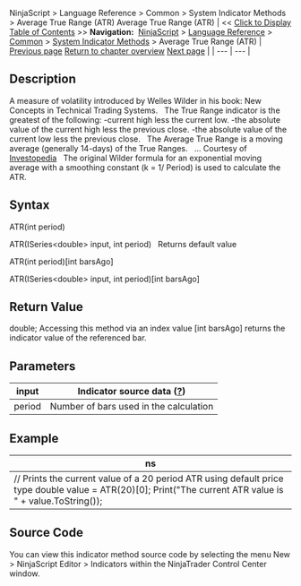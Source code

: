 ﻿
NinjaScript \> Language Reference \> Common \> System Indicator Methods \> Average True Range (ATR)
Average True Range (ATR)
| \<\< [Click to Display Table of Contents](average_true_range_atr.md) \>\> **Navigation:**     [NinjaScript](ninjascript-1.md) \> [Language Reference](language_reference_wip-1.md) \> [Common](common-1.md) \> [System Indicator Methods](indicators-1.md) \> Average True Range (ATR) | [Previous page](average_directional_movement_r-1.md) [Return to chapter overview](indicators-1.md) [Next page](balance_of_power_bop-1.md) |
| --- | --- |
## Description
A measure of volatility introduced by Welles Wilder in his book: New Concepts in Technical Trading Systems.
 
The True Range indicator is the greatest of the following:
\-current high less the current low.
\-the absolute value of the current high less the previous close.
\-the absolute value of the current low less the previous close.
 
The Average True Range is a moving average (generally 14\-days) of the True Ranges. 
 
... Courtesy of [Investopedia](http://www.investopedia.com/terms/a/atr.asp)
 
The original Wilder formula for an exponential moving average with a smoothing constant (k \= 1/ Period) is used to calculate the ATR.
 
## Syntax
ATR(int period)  

ATR(ISeries\<double\> input, int period)
 
Returns default value  

ATR(int period)\[int barsAgo]  

ATR(ISeries\<double\> input, int period)\[int barsAgo]

## Return Value
double; Accessing this method via an index value \[int barsAgo] returns the indicator value of the referenced bar.

## Parameters
| input | Indicator source data ([?](valid_input_data_for_indicator-1.md)) |
| --- | --- |
| period | Number of bars used in the calculation |

## Example
| ns |
| --- |
| // Prints the current value of a 20 period ATR using default price type double value \= ATR(20)\[0]; Print("The current ATR value is " \+ value.ToString()); |

## Source Code
You can view this indicator method source code by selecting the menu New \> NinjaScript Editor \> Indicators within the NinjaTrader Control Center window.
